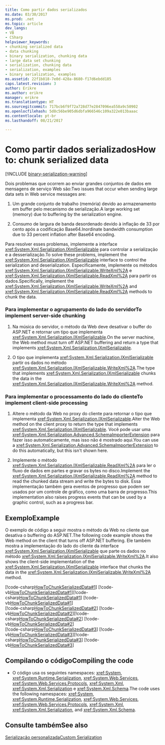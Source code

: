 ```yaml
---
title: Como partir dados serializados
ms.date: 03/30/2017
ms.prod: .net
ms.topic: article
dev_langs:
- VB
- CSharp
helpviewer_keywords:
- chunking serialized data
- data chunking
- binary serialization, chunking data
- large data set chunking
- serialization, chunking data
- serialization, examples
- binary serialization, examples
ms.assetid: 22f1b818-7e0d-428a-8680-f17d6ebdd185
caps.latest.revision: 3
author: Erikre
ms.author: erikre
manager: erikre
ms.translationtype: HT
ms.sourcegitcommit: 717bcb6f9f72a728d77e2847096ea558a9c50902
ms.openlocfilehash: 5d8c56be905d6dbfa966546c109a322e013baaac
ms.contentlocale: pt-br
ms.lasthandoff: 08/21/2017

---
```

# <a name="how-to-chunk-serialized-data"></a><span data-ttu-id="871a1-102">Como partir dados serializados</span><span class="sxs-lookup"><span data-stu-id="871a1-102">How to: chunk serialized data</span></span>

[!INCLUDE [binary-serialization-warning](../../../includes/binary-serialization-warning.md)]

<span data-ttu-id="871a1-103">Dois problemas que ocorrem ao enviar grandes conjuntos de dados em mensagens de serviço Web são:</span><span class="sxs-lookup"><span data-stu-id="871a1-103">Two issues that occur when sending large data sets in Web service messages are:</span></span>  
  
1.  <span data-ttu-id="871a1-104">Um grande conjunto de trabalho (memória) devido ao armazenamento em buffer pelo mecanismo de serialização.</span><span class="sxs-lookup"><span data-stu-id="871a1-104">A large working set (memory) due to buffering by the serialization engine.</span></span>  
  
2.  <span data-ttu-id="871a1-105">Consumo de largura de banda desordenado devido à inflação de 33 por cento após a codificação Base64.</span><span class="sxs-lookup"><span data-stu-id="871a1-105">Inordinate bandwidth consumption due to 33 percent inflation after Base64 encoding.</span></span>  
  
 <span data-ttu-id="871a1-106">Para resolver esses problemas, implemente a interface <xref:System.Xml.Serialization.IXmlSerializable> para controlar a serialização e a desserialização.</span><span class="sxs-lookup"><span data-stu-id="871a1-106">To solve these problems, implement the <xref:System.Xml.Serialization.IXmlSerializable> interface to control the serialization and deserialization.</span></span> <span data-ttu-id="871a1-107">Especificamente, implemente os métodos <xref:System.Xml.Serialization.IXmlSerializable.WriteXml%2A> e <xref:System.Xml.Serialization.IXmlSerializable.ReadXml%2A> para partir os dados.</span><span class="sxs-lookup"><span data-stu-id="871a1-107">Specifically, implement the <xref:System.Xml.Serialization.IXmlSerializable.WriteXml%2A> and <xref:System.Xml.Serialization.IXmlSerializable.ReadXml%2A> methods to chunk the data.</span></span>  
  
### <a name="to-implement-server-side-chunking"></a><span data-ttu-id="871a1-108">Para implementar o agrupamento do lado do servidor</span><span class="sxs-lookup"><span data-stu-id="871a1-108">To implement server-side chunking</span></span>  
  
1.  <span data-ttu-id="871a1-109">Na música do servidor, o método da Web deve desativar o buffer do ASP.NET e retornar um tipo que implementa <xref:System.Xml.Serialization.IXmlSerializable>.</span><span class="sxs-lookup"><span data-stu-id="871a1-109">On the server machine, the Web method must turn off ASP.NET buffering and return a type that implements <xref:System.Xml.Serialization.IXmlSerializable>.</span></span>  
  
2.  <span data-ttu-id="871a1-110">O tipo que implementa <xref:System.Xml.Serialization.IXmlSerializable> partir os dados no método <xref:System.Xml.Serialization.IXmlSerializable.WriteXml%2A>.</span><span class="sxs-lookup"><span data-stu-id="871a1-110">The type that implements <xref:System.Xml.Serialization.IXmlSerializable> chunks the data in the <xref:System.Xml.Serialization.IXmlSerializable.WriteXml%2A> method.</span></span>  
  
### <a name="to-implement-client-side-processing"></a><span data-ttu-id="871a1-111">Para implementar o processamento do lado do cliente</span><span class="sxs-lookup"><span data-stu-id="871a1-111">To implement client-side processing</span></span>  
  
1.  <span data-ttu-id="871a1-112">Altere o método da Web no proxy do cliente para retornar o tipo que implementa <xref:System.Xml.Serialization.IXmlSerializable>.</span><span class="sxs-lookup"><span data-stu-id="871a1-112">Alter the Web method on the client proxy to return the type that implements <xref:System.Xml.Serialization.IXmlSerializable>.</span></span> <span data-ttu-id="871a1-113">Você pode usar uma <xref:System.Xml.Serialization.Advanced.SchemaImporterExtension> para fazer isso automaticamente, mas isso não é mostrado aqui.</span><span class="sxs-lookup"><span data-stu-id="871a1-113">You can use a <xref:System.Xml.Serialization.Advanced.SchemaImporterExtension> to do this automatically, but this isn't shown here.</span></span>  
  
2.  <span data-ttu-id="871a1-114">Implemente o método <xref:System.Xml.Serialization.IXmlSerializable.ReadXml%2A> para ler o fluxo de dados em partes e gravar os bytes no disco.</span><span class="sxs-lookup"><span data-stu-id="871a1-114">Implement the <xref:System.Xml.Serialization.IXmlSerializable.ReadXml%2A> method to read the chunked data stream and write the bytes to disk.</span></span> <span data-ttu-id="871a1-115">Essa implementação também gera eventos de progresso que podem ser usados por um controle de gráfico, como uma barra de progresso.</span><span class="sxs-lookup"><span data-stu-id="871a1-115">This implementation also raises progress events that can be used by a graphic control, such as a progress bar.</span></span>  
  
## <a name="example"></a><span data-ttu-id="871a1-116">Exemplo</span><span class="sxs-lookup"><span data-stu-id="871a1-116">Example</span></span>  
<span data-ttu-id="871a1-117">O exemplo de código a seguir mostra o método da Web no cliente que desativa o buffering do ASP.NET.</span><span class="sxs-lookup"><span data-stu-id="871a1-117">The following code example shows the Web method on the client that turns off ASP.NET buffering.</span></span> <span data-ttu-id="871a1-118">Ele também mostra a implementação do lado do cliente da interface <xref:System.Xml.Serialization.IXmlSerializable> que parte os dados no método <xref:System.Xml.Serialization.IXmlSerializable.WriteXml%2A>.</span><span class="sxs-lookup"><span data-stu-id="871a1-118">It also shows the client-side implementation of the <xref:System.Xml.Serialization.IXmlSerializable> interface that chunks the data in the <xref:System.Xml.Serialization.IXmlSerializable.WriteXml%2A> method.</span></span>  
  
<span data-ttu-id="871a1-119">[!code-csharp[HowToChunkSerializedData#1](../../../samples/snippets/csharp/VS_Snippets_Remoting/HowToChunkSerializedData/CS/SerializationChunk.cs#1)] [!code-vb[HowToChunkSerializedData#1](../../../samples/snippets/visualbasic/VS_Snippets_Remoting/HowToChunkSerializedData/VB/SerializationChunk.vb#1)]</span><span class="sxs-lookup"><span data-stu-id="871a1-119">[!code-csharp[HowToChunkSerializedData#1](../../../samples/snippets/csharp/VS_Snippets_Remoting/HowToChunkSerializedData/CS/SerializationChunk.cs#1)] [!code-vb[HowToChunkSerializedData#1](../../../samples/snippets/visualbasic/VS_Snippets_Remoting/HowToChunkSerializedData/VB/SerializationChunk.vb#1)]</span></span>  
<span data-ttu-id="871a1-120">[!code-csharp[HowToChunkSerializedData#2](../../../samples/snippets/csharp/VS_Snippets_Remoting/HowToChunkSerializedData/CS/SerializationChunk.cs#2)] [!code-vb[HowToChunkSerializedData#2](../../../samples/snippets/visualbasic/VS_Snippets_Remoting/HowToChunkSerializedData/VB/SerializationChunk.vb#2)]</span><span class="sxs-lookup"><span data-stu-id="871a1-120">[!code-csharp[HowToChunkSerializedData#2](../../../samples/snippets/csharp/VS_Snippets_Remoting/HowToChunkSerializedData/CS/SerializationChunk.cs#2)] [!code-vb[HowToChunkSerializedData#2](../../../samples/snippets/visualbasic/VS_Snippets_Remoting/HowToChunkSerializedData/VB/SerializationChunk.vb#2)]</span></span>  
<span data-ttu-id="871a1-121">[!code-csharp[HowToChunkSerializedData#3](../../../samples/snippets/csharp/VS_Snippets_Remoting/HowToChunkSerializedData/CS/SerializationChunk.cs#3)] [!code-vb[HowToChunkSerializedData#3](../../../samples/snippets/visualbasic/VS_Snippets_Remoting/HowToChunkSerializedData/VB/SerializationChunk.vb#3)]</span><span class="sxs-lookup"><span data-stu-id="871a1-121">[!code-csharp[HowToChunkSerializedData#3](../../../samples/snippets/csharp/VS_Snippets_Remoting/HowToChunkSerializedData/CS/SerializationChunk.cs#3)] [!code-vb[HowToChunkSerializedData#3](../../../samples/snippets/visualbasic/VS_Snippets_Remoting/HowToChunkSerializedData/VB/SerializationChunk.vb#3)]</span></span>  
  
## <a name="compiling-the-code"></a><span data-ttu-id="871a1-122">Compilando o código</span><span class="sxs-lookup"><span data-stu-id="871a1-122">Compiling the code</span></span>  
  
-   <span data-ttu-id="871a1-123">O código usa os seguintes namespaces: <xref:System>, <xref:System.Runtime.Serialization>, <xref:System.Web.Services>, <xref:System.Web.Services.Protocols>, <xref:System.Xml>, <xref:System.Xml.Serialization> e <xref:System.Xml.Schema>.</span><span class="sxs-lookup"><span data-stu-id="871a1-123">The code uses the following namespaces: <xref:System>, <xref:System.Runtime.Serialization>, <xref:System.Web.Services>, <xref:System.Web.Services.Protocols>, <xref:System.Xml>, <xref:System.Xml.Serialization>, and <xref:System.Xml.Schema>.</span></span>  
  
## <a name="see-also"></a><span data-ttu-id="871a1-124">Consulte também</span><span class="sxs-lookup"><span data-stu-id="871a1-124">See also</span></span>  
 [<span data-ttu-id="871a1-125">Serialização personalizada</span><span class="sxs-lookup"><span data-stu-id="871a1-125">Custom Serialization</span></span>](custom-serialization.md)

